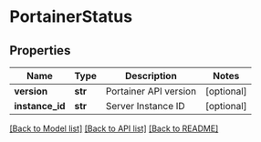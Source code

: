 # PortainerStatus

## Properties
Name | Type | Description | Notes
------------ | ------------- | ------------- | -------------
**version** | **str** | Portainer API version | [optional] 
**instance_id** | **str** | Server Instance ID | [optional] 

[[Back to Model list]](../README.md#documentation-for-models) [[Back to API list]](../README.md#documentation-for-api-endpoints) [[Back to README]](../README.md)


